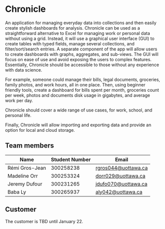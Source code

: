 # Chronicle

An application for managing everyday data into collections and then easily create stylish dashboards for analysis. Chronicle can be used as a straightforward alternative to Excel for managing work or personal data without using a grid. Instead, it will use a graphical user interface (GUI) to create tables with typed fields, manage several collections, and filter/sort/search entries. A separate component of the app will allow users to create dashboards with graphs, aggregates, and sub-views. The GUI will focus on ease of use and avoid exposing the users to complex features. Essentially, Chronicle should be accessible to those without any experience with data science.

For example, someone could manage their bills, legal documents, groceries, family photos, and work hours, all in one place. Then, using beginner friendly tools, create a dashboard for bills spent per month, groceries count per week, photos and documents disk usage in gigabytes, and average work per day.

Chronicle should cover a wide range of use cases, for work, school, and personal life.

Finally, Chronicle will allow importing and exporting data and provide an option for local and cloud storage.

## Team members

| Name           | Student Number | Email               |
| -------------- | -------------- | ------------------- |
| Rémi Gros-Jean | 300258238      | rgros044@uottawa.ca |
| Madeline Orr   | 300253324      | dorr029@uottawa.ca  |
| Jeremy Dufour  | 300231265      | jdufo070@uottawa.ca |
| Baba Ly        | 300265937      | aly042@uottawa.ca   |

## Customer

The customer is TBD until January 22.

